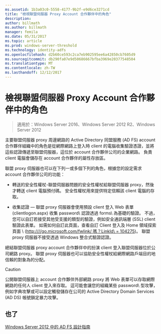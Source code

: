```yaml
---
ms.assetid: 1b3a03c0-5558-4177-9b2f-e9d6ce3271cd
title: "檢視聯盟伺服器 Proxy Account 合作夥伴中的角色"
description: 
author: billmath
ms.author: billmath
manager: femila
ms.date: 05/31/2017
ms.topic: article
ms.prod: windows-server-threshold
ms.technology: identity-adfs
ms.openlocfilehash: d2b60ce593c2ca7eb902595ee6a42850cb7605d9
ms.sourcegitcommit: db290fa07e9d50686667bfba3969e20377548504
ms.translationtype: MT
ms.contentlocale: zh-TW
ms.lasthandoff: 12/12/2017
---
```

# <a name="review-the-role-of-the-federation-server-proxy-in-the-account-partner"></a>檢視聯盟伺服器 Proxy Account 合作夥伴中的角色

>適用於：Windows Server 2016、Windows Server 2012 R2、Windows Server 2012

主要聯盟伺服器 proxy 周邊網路的 Active Directory 同盟服務 \(AD FS\) account 合作夥伴組織中的角色是從網際網路上登入時 client 的電腦收集驗證憑證，並將這些認證傳遞至聯盟伺服器，這位於 account 合作夥伴公司的企業網路。 負責 client 電腦會儲存在 account 合作夥伴的屬性存放區。  
  
聯盟 proxy 伺服器也可以在下列一或多個下列的角色，根據您的設定需求 account 合作夥伴公司的功能：  
  
-   轉送的安全性權杖-聯盟伺服器問題的安全性權杖給聯盟伺服器 proxy，然後才轉送 client 電腦預付碼。 安全性權杖用來提供特定信賴該 client 電腦的存取。  
  
-   收集認證 — 聯盟 proxy 伺服器會使用預設 client 登入 Web 表單 \(clientlogon.aspx\) 收集 password\ 認證透過 forms\ 為基礎的驗證。 不過，您可以自訂若接受其他受支援的類型的驗證，例如安全通訊端層 \(SSL\) client 驗證此表單。 如需如何自訂此頁面，查看自訂 Client 登入及 Home 領域探索頁面 \ ([http:///\/go.microsoft.com\/fwlink\/ 嗎？LinkId\ = 104275](https://go.microsoft.com/fwlink/?LinkId=104275)\)。 聯盟 proxy 伺服器不接受透過 Windows 整合式驗證認證。  
  
總結聯盟伺服器 proxy account 合作夥伴中的扮演 client 登入聯盟伺服器位於公司網路 proxy。 聯盟 proxy 伺服器也可以協助安全性權杖給網際網路戶端目的地信賴的對象為的分配。  
  
> [!CAUTION]  
> 公開聯盟伺服器上 account 合作夥伴外部網路 proxy 將 Web 表單可以存取網際網路的任何人 client 登入來存取。 這可能會讓您的組織某些 password\ 型攻擊，例如字典攻擊或可以設定觸發儲存在公司的 Active Directory Domain Services \(AD DS\) 帳號鎖定暴力攻擊。  
  

## <a name="see-also"></a>也了
[Windows Server 2012 中的 AD FS 設計指南](AD-FS-Design-Guide-in-Windows-Server-2012.md)
